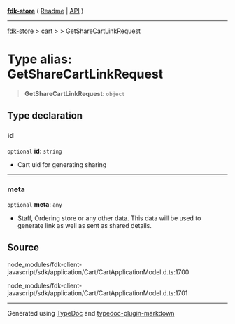 [**fdk-store**](../../../README.md) ( [Readme](../../../README.md) \| [API](../../../API.md) )

---

[fdk-store](../../../API.md) > [cart](../../README.md) > [<internal>](../README.md) > GetShareCartLinkRequest

# Type alias: GetShareCartLinkRequest

> **GetShareCartLinkRequest**: `object`

## Type declaration

### id

`optional` **id**: `string`

- Cart uid for generating sharing

---

### meta

`optional` **meta**: `any`

- Staff, Ordering store or any other data. This
  data will be used to generate link as well as sent as shared details.

## Source

node_modules/fdk-client-javascript/sdk/application/Cart/CartApplicationModel.d.ts:1700

node_modules/fdk-client-javascript/sdk/application/Cart/CartApplicationModel.d.ts:1701

---

Generated using [TypeDoc](https://typedoc.org/) and [typedoc-plugin-markdown](https://www.npmjs.com/package/typedoc-plugin-markdown)

